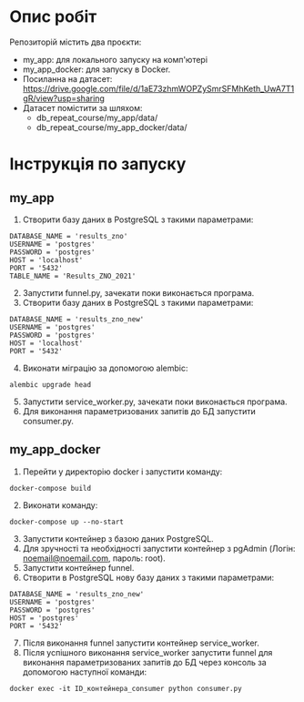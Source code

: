 # Опис робіт
Репозиторій містить два проєкти:
- my_app: для локального запуску на комп'ютері
- my_app_docker: для запуску в Docker.
- Посиланна на датасет: https://drive.google.com/file/d/1aE73zhmWOPZySmrSFMhKeth_UwA7T1gR/view?usp=sharing
- Датасет помістити за шляхом: 
    - db_repeat_course/my_app/data/
    - db_repeat_course/my_app_docker/data/

# Інструкція по запуску
## my_app
1. Створити базу даних в PostgreSQL з такими параметрами:
```
DATABASE_NAME = 'results_zno'
USERNAME = 'postgres'
PASSWORD = 'postgres'
HOST = 'localhost'
PORT = '5432'
TABLE_NAME = 'Results_ZNO_2021'
```

2. Запустити funnel.py, зачекати поки виконається програма.
3. Створити базу даних в PostgreSQL з такими параметрами:
```
DATABASE_NAME = 'results_zno_new'
USERNAME = 'postgres'
PASSWORD = 'postgres'
HOST = 'localhost'
PORT = '5432'
```

4. Виконати міграцію за допомогою alembic:
```
alembic upgrade head
```

5. Запустити service_worker.py, зачекати поки виконається програма.
6. Для виконання параметризованих запитів до БД запустити consumer.py.

## my_app_docker
1. Перейти у директорію docker і запустити команду:
```
docker-compose build    
```

2. Виконати команду:
```
docker-compose up --no-start
```

3. Запустити контейнер з базою даних PostgreSQL.
4. Для зручності та необхідності запустити контейнер з pgAdmin (Логін: noemail@noemail.com, пароль: root).
5. Запустити контейнер funnel.
6. Створити в PostgreSQL нову базу даних з такими параметрами:
```
DATABASE_NAME = 'results_zno_new'
USERNAME = 'postgres'
PASSWORD = 'postgres'
HOST = 'postgres'
PORT = '5432'
```
7. Після виконання funnel запустити контейнер service_worker.
8. Після успішного виконання service_worker запустити funnel для виконання параметризованих запитів до БД через консоль за допомогою наступної команди:
```
docker exec -it ID_контейнера_consumer python consumer.py
```
